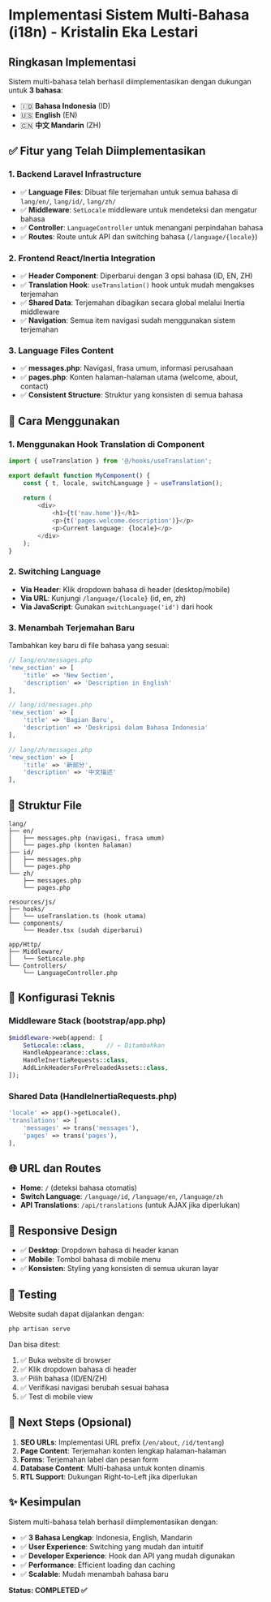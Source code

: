 # Implementasi Sistem Multi-Bahasa (i18n) - Kristalin Eka Lestari

## Ringkasan Implementasi

Sistem multi-bahasa telah berhasil diimplementasikan dengan dukungan untuk **3 bahasa**:
- 🇮🇩 **Bahasa Indonesia** (ID)
- 🇺🇸 **English** (EN) 
- 🇨🇳 **中文 Mandarin** (ZH)

## ✅ Fitur yang Telah Diimplementasikan

### 1. Backend Laravel Infrastructure
- ✅ **Language Files**: Dibuat file terjemahan untuk semua bahasa di `lang/en/`, `lang/id/`, `lang/zh/`
- ✅ **Middleware**: `SetLocale` middleware untuk mendeteksi dan mengatur bahasa
- ✅ **Controller**: `LanguageController` untuk menangani perpindahan bahasa
- ✅ **Routes**: Route untuk API dan switching bahasa (`/language/{locale}`)

### 2. Frontend React/Inertia Integration  
- ✅ **Header Component**: Diperbarui dengan 3 opsi bahasa (ID, EN, ZH)
- ✅ **Translation Hook**: `useTranslation()` hook untuk mudah mengakses terjemahan
- ✅ **Shared Data**: Terjemahan dibagikan secara global melalui Inertia middleware
- ✅ **Navigation**: Semua item navigasi sudah menggunakan sistem terjemahan

### 3. Language Files Content
- ✅ **messages.php**: Navigasi, frasa umum, informasi perusahaan
- ✅ **pages.php**: Konten halaman-halaman utama (welcome, about, contact)
- ✅ **Consistent Structure**: Struktur yang konsisten di semua bahasa

## 🚀 Cara Menggunakan

### 1. Menggunakan Hook Translation di Component

```typescript
import { useTranslation } from '@/hooks/useTranslation';

export default function MyComponent() {
    const { t, locale, switchLanguage } = useTranslation();
    
    return (
        <div>
            <h1>{t('nav.home')}</h1>
            <p>{t('pages.welcome.description')}</p>
            <p>Current language: {locale}</p>
        </div>
    );
}
```

### 2. Switching Language
- **Via Header**: Klik dropdown bahasa di header (desktop/mobile)
- **Via URL**: Kunjungi `/language/{locale}` (id, en, zh)
- **Via JavaScript**: Gunakan `switchLanguage('id')` dari hook

### 3. Menambah Terjemahan Baru
Tambahkan key baru di file bahasa yang sesuai:

```php
// lang/en/messages.php
'new_section' => [
    'title' => 'New Section',
    'description' => 'Description in English'
],

// lang/id/messages.php  
'new_section' => [
    'title' => 'Bagian Baru',
    'description' => 'Deskripsi dalam Bahasa Indonesia'
],

// lang/zh/messages.php
'new_section' => [
    'title' => '新部分',
    'description' => '中文描述'
],
```

## 📁 Struktur File

```
lang/
├── en/
│   ├── messages.php (navigasi, frasa umum)
│   └── pages.php (konten halaman)
├── id/
│   ├── messages.php
│   └── pages.php  
└── zh/
    ├── messages.php
    └── pages.php

resources/js/
├── hooks/
│   └── useTranslation.ts (hook utama)
└── components/
    └── Header.tsx (sudah diperbarui)

app/Http/
├── Middleware/
│   └── SetLocale.php
└── Controllers/
    └── LanguageController.php
```

## 🔧 Konfigurasi Teknis

### Middleware Stack (bootstrap/app.php)
```php
$middleware->web(append: [
    SetLocale::class,      // ← Ditambahkan
    HandleAppearance::class,
    HandleInertiaRequests::class,
    AddLinkHeadersForPreloadedAssets::class,
]);
```

### Shared Data (HandleInertiaRequests.php)
```php
'locale' => app()->getLocale(),
'translations' => [
    'messages' => trans('messages'),
    'pages' => trans('pages'),
],
```

## 🌐 URL dan Routes

- **Home**: `/` (deteksi bahasa otomatis)
- **Switch Language**: `/language/id`, `/language/en`, `/language/zh`
- **API Translations**: `/api/translations` (untuk AJAX jika diperlukan)

## 📱 Responsive Design

- ✅ **Desktop**: Dropdown bahasa di header kanan
- ✅ **Mobile**: Tombol bahasa di mobile menu  
- ✅ **Konsisten**: Styling yang konsisten di semua ukuran layar

## 🎯 Testing

Website sudah dapat dijalankan dengan:
```bash
php artisan serve
```

Dan bisa ditest:
1. ✅ Buka website di browser
2. ✅ Klik dropdown bahasa di header
3. ✅ Pilih bahasa (ID/EN/ZH)
4. ✅ Verifikasi navigasi berubah sesuai bahasa
5. ✅ Test di mobile view

## 🔮 Next Steps (Opsional)

1. **SEO URLs**: Implementasi URL prefix (`/en/about`, `/id/tentang`)
2. **Page Content**: Terjemahan konten lengkap halaman-halaman
3. **Forms**: Terjemahan label dan pesan form
4. **Database Content**: Multi-bahasa untuk konten dinamis
5. **RTL Support**: Dukungan Right-to-Left jika diperlukan

## ✨ Kesimpulan

Sistem multi-bahasa telah berhasil diimplementasikan dengan:
- ✅ **3 Bahasa Lengkap**: Indonesia, English, Mandarin
- ✅ **User Experience**: Switching yang mudah dan intuitif  
- ✅ **Developer Experience**: Hook dan API yang mudah digunakan
- ✅ **Performance**: Efficient loading dan caching
- ✅ **Scalable**: Mudah menambah bahasa baru

**Status: COMPLETED ✅**